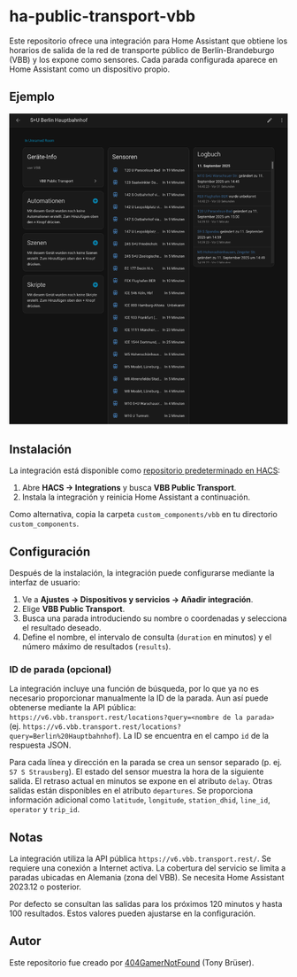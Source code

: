 # ha-public-transport-vbb

Este repositorio ofrece una integración para Home Assistant que obtiene los horarios de salida de la red de transporte público de Berlín-Brandeburgo (VBB) y los expone como sensores. Cada parada configurada aparece en Home Assistant como un dispositivo propio.

## Ejemplo

![Imagen de ejemplo Berlin Hauptbahnhof](images/Hauptbahnhof.png)

## Instalación

La integración está disponible como [repositorio predeterminado en HACS](https://hacs.xyz/):

1. Abre **HACS → Integrations** y busca **VBB Public Transport**.
2. Instala la integración y reinicia Home Assistant a continuación.

Como alternativa, copia la carpeta `custom_components/vbb` en tu directorio `custom_components`.

## Configuración

Después de la instalación, la integración puede configurarse mediante la interfaz de usuario:

1. Ve a **Ajustes → Dispositivos y servicios → Añadir integración**.
2. Elige **VBB Public Transport**.
3. Busca una parada introduciendo su nombre o coordenadas y selecciona el resultado deseado.
4. Define el nombre, el intervalo de consulta (`duration` en minutos) y el número máximo de resultados (`results`).

### ID de parada (opcional)

La integración incluye una función de búsqueda, por lo que ya no es necesario proporcionar manualmente la ID de la parada. Aun así puede obtenerse mediante la API pública: `https://v6.vbb.transport.rest/locations?query=<nombre de la parada>` (ej. `https://v6.vbb.transport.rest/locations?query=Berlin%20Hauptbahnhof`). La ID se encuentra en el campo `id` de la respuesta JSON.

Para cada línea y dirección en la parada se crea un sensor separado (p. ej. `S7 S Strausberg`). El estado del sensor muestra la hora de la siguiente salida. El retraso actual en minutos se expone en el atributo `delay`. Otras salidas están disponibles en el atributo `departures`. Se proporciona información adicional como `latitude`, `longitude`, `station_dhid`, `line_id`, `operator` y `trip_id`.

## Notas

La integración utiliza la API pública `https://v6.vbb.transport.rest/`. Se requiere una conexión a Internet activa. La cobertura del servicio se limita a paradas ubicadas en Alemania (zona del VBB). Se necesita Home Assistant 2023.12 o posterior.

Por defecto se consultan las salidas para los próximos 120 minutos y hasta 100 resultados. Estos valores pueden ajustarse en la configuración.

## Autor

Este repositorio fue creado por [404GamerNotFound](https://github.com/404GamerNotFound) (Tony Brüser).
